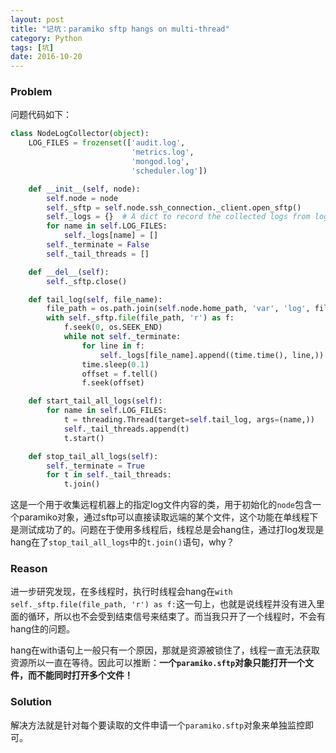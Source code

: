```yaml
---
layout: post
title: "记坑：paramiko sftp hangs on multi-thread"
category: Python
tags: [坑]
date: 2016-10-20
---
```


### Problem

问题代码如下：

```python
class NodeLogCollector(object):
    LOG_FILES = frozenset(['audit.log',
                           'metrics.log',
                           'mongod.log',
                           'scheduler.log'])

    def __init__(self, node):
        self.node = node
        self._sftp = self.node.ssh_connection._client.open_sftp()
        self._logs = {}  # A dict to record the collected logs from log files.
        for name in self.LOG_FILES:
            self._logs[name] = []
        self._terminate = False
        self._tail_threads = []

    def __del__(self):
        self._sftp.close()

    def tail_log(self, file_name):
        file_path = os.path.join(self.node.home_path, 'var', 'log', file_name)
        with self._sftp.file(file_path, 'r') as f:
            f.seek(0, os.SEEK_END)
            while not self._terminate:
                for line in f:
                    self._logs[file_name].append((time.time(), line,))
                time.sleep(0.1)
                offset = f.tell()
                f.seek(offset)

    def start_tail_all_logs(self):
        for name in self.LOG_FILES:
            t = threading.Thread(target=self.tail_log, args=(name,))
            self._tail_threads.append(t)
            t.start()

    def stop_tail_all_logs(self):
        self._terminate = True
        for t in self._tail_threads:
            t.join()
```

这是一个用于收集远程机器上的指定log文件内容的类，用于初始化的`node`包含一个paramiko对象，通过sftp可以直接读取远端的某个文件，这个功能在单线程下是测试成功了的。问题在于使用多线程后，线程总是会hang住，通过打log发现是hang在了`stop_tail_all_logs`中的`t.join()`语句，why？

### Reason

进一步研究发现，在多线程时，执行时线程会hang在`with self._sftp.file(file_path, 'r') as f:`这一句上，也就是说线程并没有进入里面的循环，所以也不会受到结束信号来结束了。而当我只开了一个线程时，不会有hang住的问题。

hang在with语句上一般只有一个原因，那就是资源被锁住了，线程一直无法获取资源所以一直在等待。因此可以推断：**一个`paramiko.sftp`对象只能打开一个文件，而不能同时打开多个文件！**

### Solution

解决方法就是针对每个要读取的文件申请一个`paramiko.sftp`对象来单独监控即可。
